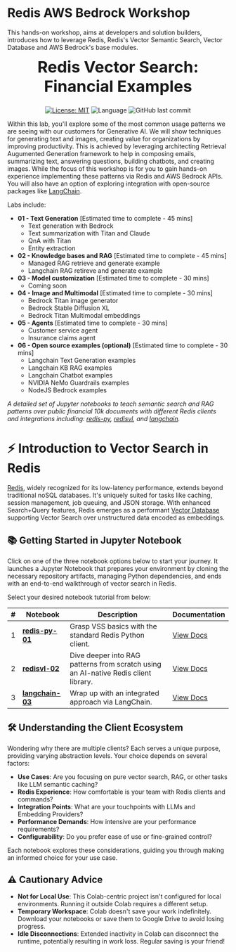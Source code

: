 # Redis AWS Bedrock Workshop
This hands-on workshop, aims at developers and solution builders, introduces how to leverage Redis, Redis's Vector Semantic Search, Vector Database and AWS Bedrock's base modules.

<div align="center">
    <div style="display: inline-block; text-align: center; margin-bottom: 10px;">
        <span style="font-size: 36px;"><b>Redis Vector Search: Financial Examples</b></span>
        <br />
    </div>
    <br />
</div>

<div align="center">

[![License: MIT](https://img.shields.io/badge/License-MIT-yellow.svg)](https://opensource.org/licenses/MIT)
![Language](https://img.shields.io/github/languages/top/redis-developer/financial-vss)
![GitHub last commit](https://img.shields.io/github/last-commit/redis-developer/financial-vss)

</div>

Within this lab, you'll explore some of the most common usage patterns we are seeing with our customers for Generative AI. We will show techniques for generating text and images, creating value for organizations by improving productivity. This is achieved by leveraging architecting Retrieval Augumented Generation framework to help in composing emails, summarizing text, answering questions, building chatbots, and creating images. While the focus of this workshop is for you to gain hands-on experience implementing these patterns via Redis and AWS Bedrock APIs. You will also have an option of exploring integration with open-source packages like [LangChain](https://python.langchain.com/docs/integrations/vectorstores/redis).

Labs include:
- **01 - Text Generation** \[Estimated time to complete - 45 mins\]
    - Text generation with Bedrock
    - Text summarization with Titan and Claude
    - QnA with Titan
    - Entity extraction
- **02 - Knowledge bases and RAG** \[Estimated time to complete - 45 mins\]
    - Managed RAG retrieve and generate example
    - Langchain RAG retireve and generate example
- **03 - Model customization** \[Estimated time to complete - 30 mins\]
    - Coming soon
- **04 - Image and Multimodal** \[Estimated time to complete - 30 mins\]
    - Bedrock Titan image generator
    - Bedrock Stable Diffusion XL
    - Bedrock Titan Multimodal embeddings
- **05 - Agents** \[Estimated time to complete - 30 mins\]
    - Customer service agent
    - Insurance claims agent
- **06 - Open source examples (optional)** \[Estimated time to complete - 30 mins\]
    - Langchain Text Generation examples
    - Langchain KB RAG examples
    - Langchain Chatbot examples
    - NVIDIA NeMo Guardrails examples
    - NodeJS Bedrock examples

*A detailed set of Jupyter notebooks to teach semantic search and RAG patterns over public financial 10k documents with different Redis clients and integrations including: [redis-py](https://redis-py.readthedocs.io/en/stable/index.html), [redisvl](https://redisvl.com), and [langchain](https://python.langchain.com/docs/integrations/vectorstores/redis).*

# ⚡ Introduction to Vector Search in Redis
[Redis](https://redis.com), widely recognized for its low-latency performance, extends beyond traditional noSQL databases. It's uniquely suited for tasks like caching, session management, job queuing, and JSON storage. With enhanced Search+Query features, Redis emerges as a performant [Vector Database](https://redis.com/solutions/use-cases/vector-database) supporting Vector Search over unstructured data encoded as embeddings.

## 📚 Getting Started in Jupyter Notebook
Click on one of the three notebook options below to start your journey. It launches a Jupyter Notebook that prepares your environment by cloning the necessary repository artifacts, managing Python dependencies, and ends with an end-to-end walkthrough of vector search in Redis.

Select your desired notebook tutorial from below:

| # | Notebook | Description | Documentation |
|---|----------|-------------|---------------|
| 1 | [**redis-py-01**](https://colab.research.google.com/github/Redislabs-Solution-Architects/redis-aws-bedrock-workshop/blob/main/redis-py-01.ipynb) | Grasp VSS basics with the standard Redis Python client. | [View Docs](https://redis-py.readthedocs.io/en/stable/examples/search_vector_similarity_examples.html) |
| 2 | [**redisvl-02**](https://colab.research.google.com/github/Redislabs-Solution-Architects/redis-aws-bedrock-workshop/blob/main/redisvl-02.ipynb) | Dive deeper into RAG patterns from scratch using an AI-native Redis client library. | [View Docs](https://redisvl.com) |
| 3 | [**langchain-03**](https://colab.research.google.com/github/Redislabs-Solution-Architects/redis-aws-bedrock-workshop/blob/main/langchain-03.ipynb) | Wrap up with an integrated approach via LangChain. | [View Docs](https://python.langchain.com/docs/integrations/providers/redis) |


## 🛠️ Understanding the Client Ecosystem
Wondering why there are multiple clients? Each serves a unique purpose, providing varying abstraction levels. Your choice depends on several factors:

- **Use Cases**: Are you focusing on pure vector search, RAG, or other tasks like LLM semantic caching?
- **Redis Experience**: How comfortable is your team with Redis clients and commands?
- **Integration Points**: What are your touchpoints with LLMs and Embedding Providers?
- **Performance Demands**: How intensive are your performance requirements?
- **Configurability**: Do you prefer ease of use or fine-grained control?

Each notebook explores these considerations, guiding you through making an informed choice for your use case.

## ⚠️ Cautionary Advice
- **Not for Local Use**: This Colab-centric project isn't configured for local environments. Running it outside Colab requires a different setup.
- **Temporary Workspace**: Colab doesn't save your work indefinitely. Download your notebooks or save them to Google Drive to avoid losing progress.
- **Idle Disconnections**: Extended inactivity in Colab can disconnect the runtime, potentially resulting in work loss. Regular saving is your friend!
